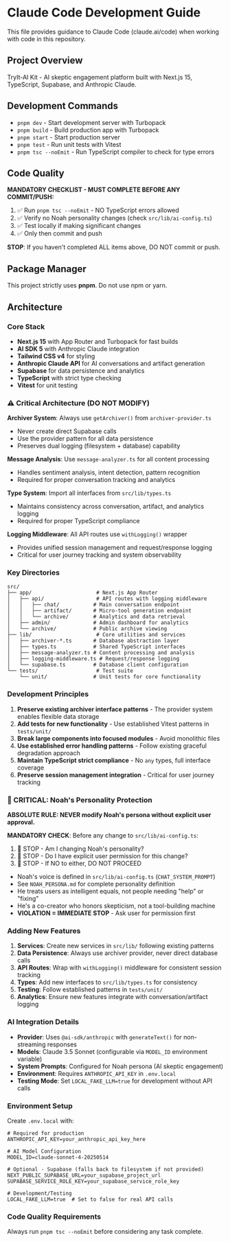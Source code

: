 # Claude Code Development Guide

This file provides guidance to Claude Code (claude.ai/code) when working with code in this repository.

## Project Overview
TryIt-AI Kit - AI skeptic engagement platform built with Next.js 15, TypeScript, Supabase, and Anthropic Claude.

## Development Commands
- `pnpm dev` - Start development server with Turbopack
- `pnpm build` - Build production app with Turbopack  
- `pnpm start` - Start production server
- `pnpm test` - Run unit tests with Vitest
- `pnpm tsc --noEmit` - Run TypeScript compiler to check for type errors

## Code Quality

**MANDATORY CHECKLIST - MUST COMPLETE BEFORE ANY COMMIT/PUSH:**
1. ✅ Run `pnpm tsc --noEmit` - NO TypeScript errors allowed
2. ✅ Verify no Noah personality changes (check `src/lib/ai-config.ts`)
3. ✅ Test locally if making significant changes
4. ✅ Only then commit and push

**STOP**: If you haven't completed ALL items above, DO NOT commit or push.

## Package Manager

This project strictly uses **pnpm**. Do not use npm or yarn.

## Architecture

### Core Stack
- **Next.js 15** with App Router and Turbopack for fast builds
- **AI SDK 5** with Anthropic Claude integration
- **Tailwind CSS v4** for styling
- **Anthropic Claude API** for AI conversations and artifact generation
- **Supabase** for data persistence and analytics
- **TypeScript** with strict type checking
- **Vitest** for unit testing

### ⚠️ Critical Architecture (DO NOT MODIFY)

**Archiver System**: Always use `getArchiver()` from `archiver-provider.ts`
- Never create direct Supabase calls
- Use the provider pattern for all data persistence
- Preserves dual logging (filesystem + database) capability

**Message Analysis**: Use `message-analyzer.ts` for all content processing
- Handles sentiment analysis, intent detection, pattern recognition
- Required for proper conversation tracking and analytics

**Type System**: Import all interfaces from `src/lib/types.ts`
- Maintains consistency across conversation, artifact, and analytics logging
- Required for proper TypeScript compliance

**Logging Middleware**: All API routes use `withLogging()` wrapper
- Provides unified session management and request/response logging
- Critical for user journey tracking and system observability

### Key Directories
```
src/
├── app/                     # Next.js App Router
│   ├── api/                 # API routes with logging middleware
│   │   ├── chat/           # Main conversation endpoint
│   │   ├── artifact/       # Micro-tool generation endpoint
│   │   └── archive/        # Analytics and data retrieval
│   ├── admin/              # Admin dashboard for analytics
│   └── archive/            # Public archive viewing
├── lib/                     # Core utilities and services
│   ├── archiver-*.ts       # Database abstraction layer
│   ├── types.ts            # Shared TypeScript interfaces  
│   ├── message-analyzer.ts # Content processing and analysis
│   ├── logging-middleware.ts # Request/response logging
│   └── supabase.ts         # Database client configuration
└── tests/                   # Test suite
    └── unit/               # Unit tests for core functionality
```

### Development Principles

1. **Preserve existing archiver interface patterns** - The provider system enables flexible data storage
2. **Add tests for new functionality** - Use established Vitest patterns in `tests/unit/`
3. **Break large components into focused modules** - Avoid monolithic files
4. **Use established error handling patterns** - Follow existing graceful degradation approach
5. **Maintain TypeScript strict compliance** - No `any` types, full interface coverage
6. **Preserve session management integration** - Critical for user journey tracking

### 🚨 CRITICAL: Noah's Personality Protection

**ABSOLUTE RULE: NEVER modify Noah's persona without explicit user approval.**

**MANDATORY CHECK**: Before any change to `src/lib/ai-config.ts`:
1. 🛑 STOP - Am I changing Noah's personality?
2. 🛑 STOP - Do I have explicit user permission for this change?
3. 🛑 STOP - If NO to either, DO NOT PROCEED

- Noah's voice is defined in `src/lib/ai-config.ts` (`CHAT_SYSTEM_PROMPT`)
- See `NOAH_PERSONA.md` for complete personality definition
- He treats users as intelligent equals, not people needing "help" or "fixing"  
- He's a co-creator who honors skepticism, not a tool-building machine
- **VIOLATION = IMMEDIATE STOP** - Ask user for permission first

### Adding New Features

1. **Services**: Create new services in `src/lib/` following existing patterns
2. **Data Persistence**: Always use archiver provider, never direct database calls
3. **API Routes**: Wrap with `withLogging()` middleware for consistent session tracking
4. **Types**: Add new interfaces to `src/lib/types.ts` for consistency
5. **Testing**: Follow established patterns in `tests/unit/`
6. **Analytics**: Ensure new features integrate with conversation/artifact logging

### AI Integration Details

- **Provider**: Uses `@ai-sdk/anthropic` with `generateText()` for non-streaming responses
- **Models**: Claude 3.5 Sonnet (configurable via `MODEL_ID` environment variable)
- **System Prompts**: Configured for Noah persona (AI skeptic engagement)
- **Environment**: Requires `ANTHROPIC_API_KEY` in `.env.local`
- **Testing Mode**: Set `LOCAL_FAKE_LLM=true` for development without API calls

### Environment Setup

Create `.env.local` with:
```
# Required for production
ANTHROPIC_API_KEY=your_anthropic_api_key_here

# AI Model Configuration
MODEL_ID=claude-sonnet-4-20250514

# Optional - Supabase (falls back to filesystem if not provided)
NEXT_PUBLIC_SUPABASE_URL=your_supabase_project_url
SUPABASE_SERVICE_ROLE_KEY=your_supabase_service_role_key

# Development/Testing
LOCAL_FAKE_LLM=true  # Set to false for real API calls
```

### Code Quality Requirements
Always run `pnpm tsc --noEmit` before considering any task complete.
